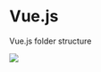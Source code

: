 # Vue.js

Vue.js folder structure

<img src="https://www.internet-technologies.ru/wp-content/uploads/2019/09/46558-514941.png">
